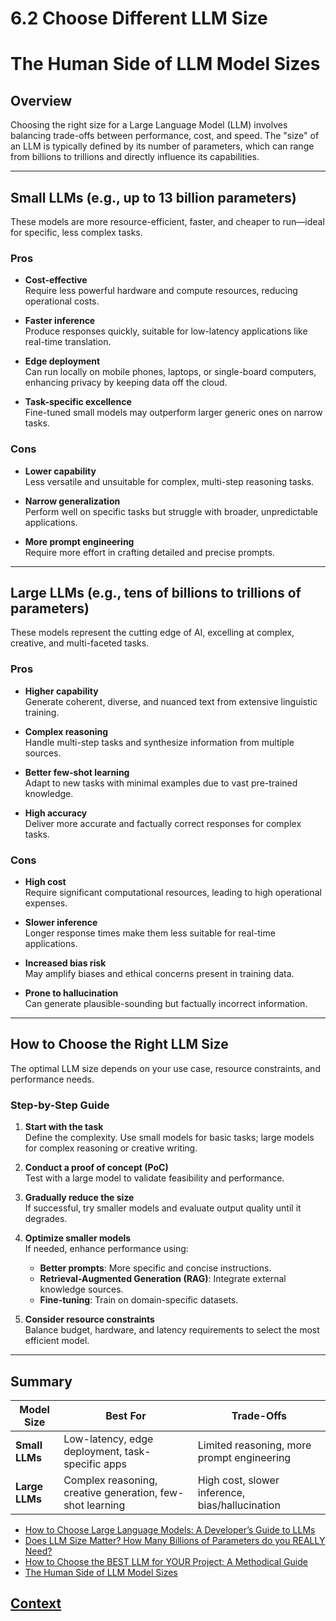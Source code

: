 # 6.2 Choose Different LLM Size

# The Human Side of LLM Model Sizes

## Overview

Choosing the right size for a Large Language Model (LLM) involves balancing trade-offs between performance, cost, and speed. The "size" of an LLM is typically defined by its number of parameters, which can range from billions to trillions and directly influence its capabilities.

---

## Small LLMs (e.g., up to 13 billion parameters)

These models are more resource-efficient, faster, and cheaper to run—ideal for specific, less complex tasks.

### Pros

- **Cost-effective**  
  Require less powerful hardware and compute resources, reducing operational costs.

- **Faster inference**  
  Produce responses quickly, suitable for low-latency applications like real-time translation.

- **Edge deployment**  
  Can run locally on mobile phones, laptops, or single-board computers, enhancing privacy by keeping data off the cloud.

- **Task-specific excellence**  
  Fine-tuned small models may outperform larger generic ones on narrow tasks.

### Cons

- **Lower capability**  
  Less versatile and unsuitable for complex, multi-step reasoning tasks.

- **Narrow generalization**  
  Perform well on specific tasks but struggle with broader, unpredictable applications.

- **More prompt engineering**  
  Require more effort in crafting detailed and precise prompts.

---

## Large LLMs (e.g., tens of billions to trillions of parameters)

These models represent the cutting edge of AI, excelling at complex, creative, and multi-faceted tasks.

### Pros

- **Higher capability**  
  Generate coherent, diverse, and nuanced text from extensive linguistic training.

- **Complex reasoning**  
  Handle multi-step tasks and synthesize information from multiple sources.

- **Better few-shot learning**  
  Adapt to new tasks with minimal examples due to vast pre-trained knowledge.

- **High accuracy**  
  Deliver more accurate and factually correct responses for complex tasks.

### Cons

- **High cost**  
  Require significant computational resources, leading to high operational expenses.

- **Slower inference**  
  Longer response times make them less suitable for real-time applications.

- **Increased bias risk**  
  May amplify biases and ethical concerns present in training data.

- **Prone to hallucination**  
  Can generate plausible-sounding but factually incorrect information.

---

## How to Choose the Right LLM Size

The optimal LLM size depends on your use case, resource constraints, and performance needs.

### Step-by-Step Guide

1. **Start with the task**  
   Define the complexity. Use small models for basic tasks; large models for complex reasoning or creative writing.

2. **Conduct a proof of concept (PoC)**  
   Test with a large model to validate feasibility and performance.

3. **Gradually reduce the size**  
   If successful, try smaller models and evaluate output quality until it degrades.

4. **Optimize smaller models**  
   If needed, enhance performance using:
   - **Better prompts**: More specific and concise instructions.
   - **Retrieval-Augmented Generation (RAG)**: Integrate external knowledge sources.
   - **Fine-tuning**: Train on domain-specific datasets.

5. **Consider resource constraints**  
   Balance budget, hardware, and latency requirements to select the most efficient model.

---

## Summary

| Model Size      | Best For                              | Trade-Offs                                      |
|----------------|----------------------------------------|-------------------------------------------------|
| **Small LLMs**  | Low-latency, edge deployment, task-specific apps | Limited reasoning, more prompt engineering      |
| **Large LLMs**  | Complex reasoning, creative generation, few-shot learning | High cost, slower inference, bias/hallucination |



* [How to Choose Large Language Models: A Developer’s Guide to LLMs](https://www.youtube.com/watch?v=pYax2rupKEY)
* [Does LLM Size Matter? How Many Billions of Parameters do you REALLY Need?](https://www.youtube.com/watch?v=kgSMRmW2frA)
* [How to Choose the BEST LLM for YOUR Project: A Methodical Guide](https://www.youtube.com/watch?v=oW-nTLFdI1o&t=967s)
* [The Human Side of LLM Model Sizes](https://www.analyticsvidhya.com/blog/2025/03/human-side-of-llm-model-sizes/)

## [Context](./../context.md)